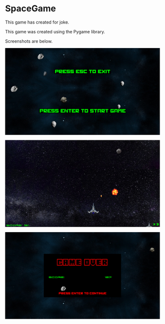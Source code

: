 # SpaceGame
This game has created for joke.

This game was created using the Pygame library.

Screenshots are below.

![alt text](https://github.com/Genya45/SpaceGame/blob/main/screenshots/StartMenu.png)

![alt text](https://github.com/Genya45/SpaceGame/blob/main/screenshots/Game.png)

![alt text](https://github.com/Genya45/SpaceGame/blob/main/screenshots/GameOver.png)
